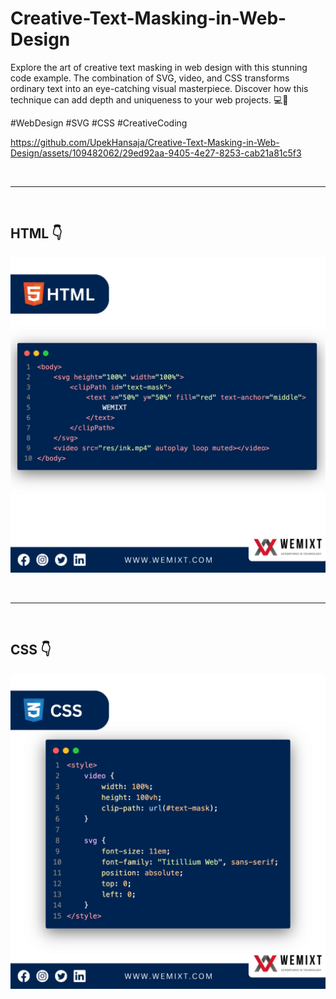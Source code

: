 
# Creative-Text-Masking-in-Web-Design
Explore the art of creative text masking in web design with this stunning code example. The combination of SVG, video, and CSS transforms ordinary text into an eye-catching visual masterpiece. Discover how this technique can add depth and uniqueness to your web projects. 💻🎨 

#WebDesign #SVG #CSS #CreativeCoding

https://github.com/UpekHansaja/Creative-Text-Masking-in-Web-Design/assets/109482062/29ed92aa-9405-4e27-8253-cab21a81c5f3

<br/>
<hr>
<br/>

## HTML 👇
![Header](./README-res/HTML.png)

<br/>
<hr>
<br/>

## CSS 👇
![Header](./README-res/CSS.png)

